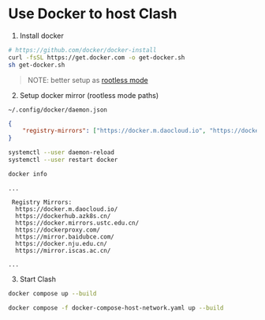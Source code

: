 # Use Docker to host Clash

1. Install docker

```bash
# https://github.com/docker/docker-install
curl -fsSL https://get.docker.com -o get-docker.sh
sh get-docker.sh
```

> NOTE: better setup as [rootless mode](https://docs.docker.com/engine/security/rootless/)

2. Setup docker mirror (rootless mode paths)

`~/.config/docker/daemon.json`

```json
{
    "registry-mirrors": ["https://docker.m.daocloud.io", "https://dockerhub.azk8s.cn", "https://docker.mirrors.ustc.edu.cn", "https://dockerproxy.com", "https://mirror.baidubce.com", "https://docker.nju.edu.cn", "https://mirror.iscas.ac.cn"]
}
```

```bash
systemctl --user daemon-reload
systemctl --user restart docker
```

```bash
docker info
```

```
...

 Registry Mirrors:
  https://docker.m.daocloud.io/
  https://dockerhub.azk8s.cn/
  https://docker.mirrors.ustc.edu.cn/
  https://dockerproxy.com/
  https://mirror.baidubce.com/
  https://docker.nju.edu.cn/
  https://mirror.iscas.ac.cn/

...
```

3. Start Clash

```bash
docker compose up --build

docker compose -f docker-compose-host-network.yaml up --build
```
